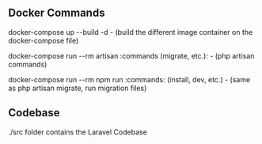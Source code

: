 ## Docker Commands


docker-compose up --build -d - (build the different image container on the docker-compose file)

docker-compose run --rm artisan :commands (migrate, etc.): - (php artisan commands)

docker-compose run --rm npm run :commands: (install, dev, etc.) - (same as php artisan migrate, run migration files)

## Codebase

./src folder contains the Laravel Codebase
